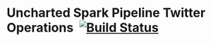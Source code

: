 # Uncharted Spark Pipeline Twitter Operations &nbsp;[![Build Status](https://travis-ci.org/unchartedsoftware/sparkpipe-twitter-ops.svg?branch=master)](https://travis-ci.org/unchartedsoftware/sparkpipe-twitter-ops)
